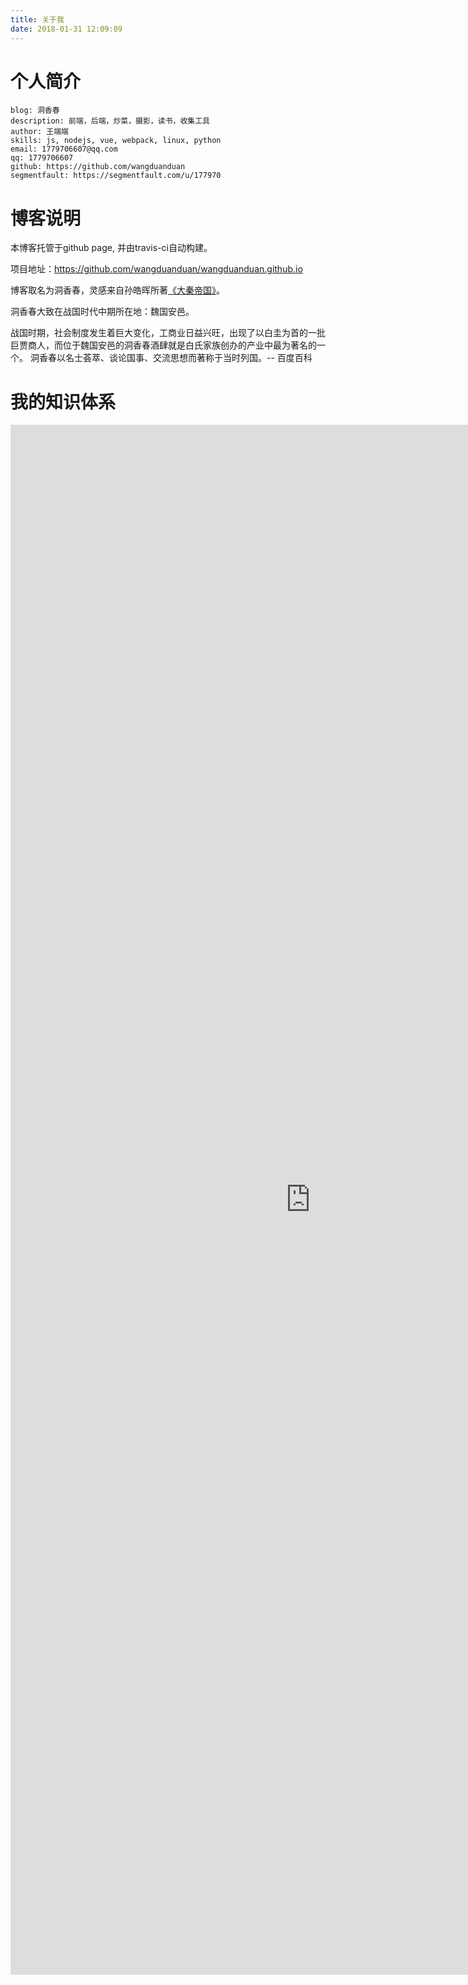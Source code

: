 ```yaml
---
title: 关于我
date: 2018-01-31 12:09:09
---
```


# 个人简介

```
blog: 洞香春
description: 前端，后端，炒菜，摄影，读书，收集工具
author: 王端端
skills: js, nodejs, vue, webpack, linux, python
email: 1779706607@qq.com
qq: 1779706607
github: https://github.com/wangduanduan
segmentfault: https://segmentfault.com/u/177970
```

# 博客说明

本博客托管于github page, 并由travis-ci自动构建。 

项目地址：https://github.com/wangduanduan/wangduanduan.github.io

博客取名为洞香春，灵感来自孙皓晖所著[《大秦帝国》](https://book.douban.com/subject/3079029/)。

洞香春大致在战国时代中期所在地：魏国安邑。

战国时期，社会制度发生着巨大变化，工商业日益兴旺，出现了以白圭为首的一批巨贾商人，而位于魏国安邑的洞香春酒肆就是白氏家族创办的产业中最为著名的一个。
洞香春以名士荟萃、谈论国事、交流思想而著称于当时列国。-- 百度百科

# 我的知识体系

<iframe id="embed_dom" name="embed_dom" frameborder="0" style="display:block;width:960px; height:2480px;" src="https://processon.com/embed/mind/5abaeb35e4b027675e419cec"></iframe>
